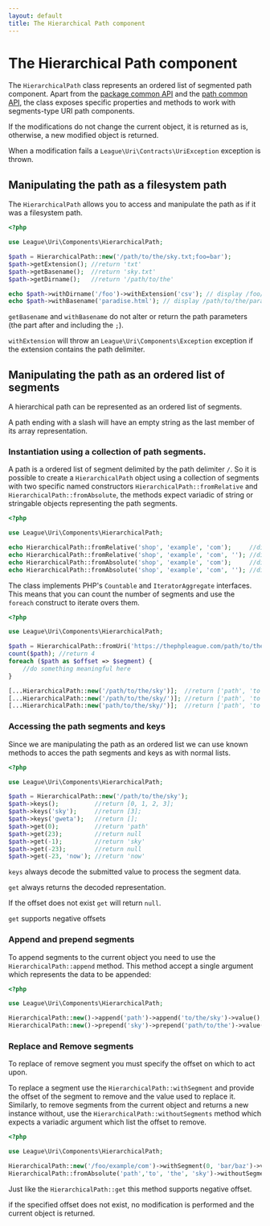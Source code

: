 ```yaml
---
layout: default
title: The Hierarchical Path component
---
```


# The Hierarchical Path component

The `HierarchicalPath` class represents an ordered list of segmented path component. Apart from the [package common API](/components/7.0/)
and the [path common API](/components/7.0/path), the class exposes specific properties and methods to
work with segments-type URI path components.

<p class="message-notice">If the modifications do not change the current object, it is returned as is, otherwise, a new modified object is returned.</p>
<p class="message-warning">When a modification fails a <code>League\Uri\Contracts\UriException</code> exception is thrown.</p>

## Manipulating the path as a filesystem path

The `HierarchicalPath` allows you to access and manipulate the path as if it was a filesystem path.

~~~php
<?php

use League\Uri\Components\HierarchicalPath;

$path = HierarchicalPath::new('/path/to/the/sky.txt;foo=bar');
$path->getExtension(); //return 'txt'
$path->getBasename();  //return 'sky.txt'
$path->getDirname();   //return '/path/to/the'

echo $path->withDirname('/foo')->withExtension('csv'); // display /foo/sky.csv;foo=bar
echo $path->withBasename('paradise.html'); // display /path/to/the/paradise.html
~~~

<p class="message-info"><code>getBasename</code> and <code>withBasename</code> do not alter or return the path parameters (the part after and including the <code>;</code>).</p>
<p class="message-warning"><code>withExtension</code> will throw an <code>League\Uri\Components\Exception</code> exception if the extension contains the path delimiter.</p>

## Manipulating the path as an ordered list of segments

A hierarchical path can be represented as an ordered list of segments.

<p class="message-info">A path ending with a slash will have an empty string as the last member of its array representation.</p>

### Instantiation using a collection of path segments.

A path is a ordered list of segment delimited by the path delimiter `/`. So it is possible to 
create a `HierarchicalPath` object using a collection of segments with two specific named constructors
`HierarchicalPath::fromRelative` and `HierarchicalPath::fromAbsolute`, the methods expect variadic
of string or stringable objects representing the path segments.

~~~php
<?php

use League\Uri\Components\HierarchicalPath;

echo HierarchicalPath::fromRelative('shop', 'example', 'com');     //display 'shop/example/com'
echo HierarchicalPath::fromRelative('shop', 'example', 'com', ''); //display 'shop/example/com/'
echo HierarchicalPath::fromAbsolute('shop', 'example', 'com');     //display '/shop/example/com'
echo HierarchicalPath::fromAbsolute('shop', 'example', 'com', ''); //display '/shop/example/com/'
~~~

The class implements PHP's `Countable` and `IteratorAggregate` interfaces. This means that you can count the number of segments and use the `foreach` construct to iterate overs them.

~~~php
<?php

use League\Uri\Components\HierarchicalPath;

$path = HierarchicalPath::fromUri('https://thephpleague.com/path/to/the/sky');
count($path); //return 4
foreach ($path as $offset => $segment) {
    //do something meaningful here
}

[...HierarchicalPath::new('/path/to/the/sky')];  //return ['path', 'to', 'the', 'sky'];
[...HierarchicalPath::new('/path/to/the/sky/')]; //return ['path', 'to', 'the', 'sky', ''];
[...HierarchicalPath::new('path/to/the/sky/')];  //return ['path', 'to', 'the', 'sky', ''];
~~~

### Accessing the path segments and keys

Since we are manipulating the path as an ordered list we can use known methods to acces the path segments and keys 
as with normal lists.

~~~php
<?php

use League\Uri\Components\HierarchicalPath;

$path = HierarchicalPath::new('/path/to/the/sky');
$path->keys();          //return [0, 1, 2, 3];
$path->keys('sky');     //return [3];
$path->keys('gweta');   //return [];
$path->get(0);          //return 'path'
$path->get(23);         //return null
$path->get(-1);         //return 'sky'
$path->get(-23);        //return null
$path->get(-23, 'now'); //return 'now'
~~~

<p class="message-notice"><code>keys</code> always decode the submitted value to process the segment data.</p>
<p class="message-notice"><code>get</code> always returns the decoded representation.</p>
<p class="message-notice">If the offset does not exist <code>get</code> will return <code>null</code>.</p>
<p class="message-info"><code>get</code> supports negative offsets</p>

### Append and prepend segments

To append segments to the current object you need to use the `HierarchicalPath::append` method. This method accept a single argument which represents the data to be appended:

~~~php
<?php

use League\Uri\Components\HierarchicalPath;

HierarchicalPath::new()->append('path')->append('to/the/sky')->value();   //return path/to/the/sky
HierarchicalPath::new()->prepend('sky')->prepend('path/to/the')->value(); //return path/to/the/sky
~~~

### Replace and Remove segments

To replace of remove segment you must specify the offset on which to act upon.

To replace a segment use the `HierarchicalPath::withSegment` and provide the offset of the segment to remove and
the value used to replace it. Similarly, to remove segments from the current object and returns a new instance
without, use the `HierarchicalPath::withoutSegments` method which expects a variadic argument which
list the offset to remove.

~~~php
<?php

use League\Uri\Components\HierarchicalPath;

HierarchicalPath::new('/foo/example/com')->withSegment(0, 'bar/baz')->value(); //return /bar/baz/example/com
HierarchicalPath::fromAbsolute('path','to', 'the', 'sky')->withoutSegment(0, 1)->value(); //return '/the/sky'
~~~

<p class="message-info">Just like the <code>HierarchicalPath::get</code> this method supports negative offset.</p>
<p class="message-notice">if the specified offset does not exist, no modification is performed and the current object is returned.</p>
